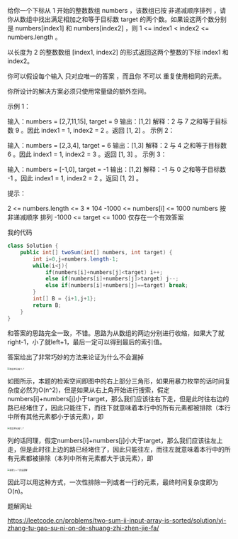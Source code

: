 给你一个下标从 1 开始的整数数组 numbers ，该数组已按 非递减顺序排列  ，请你从数组中找出满足相加之和等于目标数 target 的两个数。如果设这两个数分别是 numbers[index1] 和 numbers[index2] ，则 1 <= index1 < index2 <= numbers.length 。

以长度为 2 的整数数组 [index1, index2] 的形式返回这两个整数的下标 index1 和 index2。

你可以假设每个输入 只对应唯一的答案 ，而且你 不可以 重复使用相同的元素。

你所设计的解决方案必须只使用常量级的额外空间。


示例 1：

输入：numbers = [2,7,11,15], target = 9
输出：[1,2]
解释：2 与 7 之和等于目标数 9 。因此 index1 = 1, index2 = 2 。返回 [1, 2] 。
示例 2：

输入：numbers = [2,3,4], target = 6
输出：[1,3]
解释：2 与 4 之和等于目标数 6 。因此 index1 = 1, index2 = 3 。返回 [1, 3] 。
示例 3：

输入：numbers = [-1,0], target = -1
输出：[1,2]
解释：-1 与 0 之和等于目标数 -1 。因此 index1 = 1, index2 = 2 。返回 [1, 2] 。


提示：

2 <= numbers.length <= 3 * 104
-1000 <= numbers[i] <= 1000
numbers 按 非递减顺序 排列
-1000 <= target <= 1000
仅存在一个有效答案

我的代码

```java
class Solution {
    public int[] twoSum(int[] numbers, int target) {
        int i=0,j=numbers.length-1;
        while(i<j){
            if(numbers[i]+numbers[j]<target) i++;
            else if(numbers[i]+numbers[j]>target) j--;
            else if(numbers[i]+numbers[j]==target) break;
        }
        int[] B = {i+1,j+1};
        return B;
    }
}
```

和答案的思路完全一致，不错。思路为从数组的两边分别进行收缩，如果大了就right-1，小了就left+1，最后一定可以得到最后的索引值。

答案给出了非常巧妙的方法来论证为什么不会漏掉

<img src="http://yyh-blogimage.oss-cn-shanghai.aliyuncs.com/img/11af3da798c61eb69691db9ac28c74383b4c5f9586c39689e0529b423c669221.jpg" alt="检查单元格 0, 7" style="zoom: 33%;" />

如图所示，本题的检索空间即图中的右上部分三角形，如果用暴力枚举的话时间复杂度必然为O(n^2)，但是如果从右上角开始进行搜索，假定numbers[i]+numbers[j]小于target，那么我们应该往右下走，但是此时往右边的路已经堵住了，因此只能往下，而往下就意味着本行中的所有元素都被排除（本行中所有其他元素都小于该元素），即

<img src="http://yyh-blogimage.oss-cn-shanghai.aliyuncs.com/img/43cd9bb40aceb37a12c9ed4fe04e2df905a3f2be7e28cbd15465bbe3a8034915.jpg" alt="检查单元格 1, 7" style="zoom:33%;" />

列的话同理，假定numbers[i]+numbers[j]小大于target，那么我们应该往左上走，但是此时往上边的路已经堵住了，因此只能往左，而往左就意味着本行中的所有元素都被排除（本列中所有元素都大于该元素），即

<img src="http://yyh-blogimage.oss-cn-shanghai.aliyuncs.com/img/3e305bd710d6f2c3730bd3050f49439f9e63b19eee24066f6642c393df6fdafb.jpg" alt="排除 j = 7 的全部解" style="zoom:33%;" />

因此可以用这种方式，一次性排除一列或者一行的元素，最终时间复杂度即为O(n)。

题解网址

https://leetcode.cn/problems/two-sum-ii-input-array-is-sorted/solution/yi-zhang-tu-gao-su-ni-on-de-shuang-zhi-zhen-jie-fa/